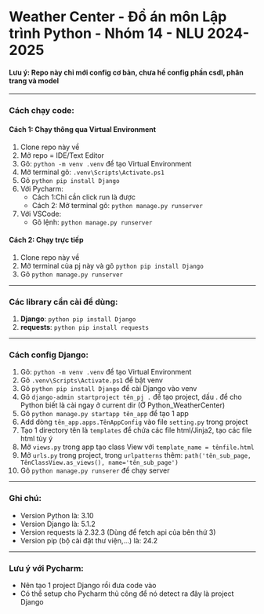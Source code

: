 # Weather Center - Đồ án môn Lập trình Python - Nhóm 14 - NLU 2024-2025

#### Lưu ý: Repo này chỉ mới config cơ bản, chưa hề config phần csdl, phân trang và model

---
### Cách chạy code:
#### Cách 1: Chạy thông qua Virtual Environment
1. Clone repo này về 
2. Mở repo = IDE/Text Editor
3. Gõ: `python -m venv .venv` để tạo Virtual Environment
4. Mở terminal gõ: `.venv\Scripts\Activate.ps1`
5. Gõ `python pip install Django`
6. Với Pycharm:
   - Cách 1:Chỉ cần click run là được
   - Cách 2: Mở terminal gõ: `python manage.py runserver`
7. Với VSCode:
   - Gõ lệnh: `python manage.py runserver`

#### Cách 2: Chạy trực tiếp
1. Clone repo này về
2. Mở terminal của pj này và gõ `python pip install Django`
3. Gõ `python manage.py runserver`

---
### Các library cần cài để dùng:
1. **Django**: `python pip install Django`
2. **requests**: `python pip install requests`

---
### Cách config Django:
1. Gõ: `python -m venv .venv` để tạo Virtual Environment
2. Gõ `.venv\Scripts\Activate.ps1` để bật venv
3. Gõ `python pip install Django` để cài Django vào venv
4. Gõ `django-admin startproject tên_pj .` để tạo project, dấu . để cho Python biết là cài ngay ở current dir (Ở Python_WeatherCenter)
5. Gõ `python manage.py startapp tên_app` để tạo 1 app
6. Add dòng `tên_app.apps.TênAppConfig` vào file `setting.py` trong project
7. Tạo 1 directory tên là `templates` để chứa các file html/Jinja2, tạo các file html tùy ý
8. Mở `views.py` trong app tạo class View với `template_name = tênfile.html`
9. Mở `urls.py` trong project, trong `urlpatterns` thêm: `path('tên_sub_page, TênClassView.as_views(), name='tên_sub_page')` 
10. Gõ `python manage.py runserer` để chạy server

---
### Ghi chú:
- Version Python là: 3.10
- Version Django là: 5.1.2
- Version requests là 2.32.3 (Dùng để fetch api của bên thứ 3)
- Version pip (bộ cài đặt thư viện,...) là: 24.2

---
### Lưu ý với Pycharm:
- Nên tạo 1 project Django rồi đưa code vào
- Có thể setup cho Pycharm thủ công để nó detect ra đây là project Django